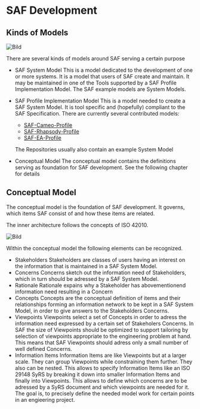 # SAF Development

## Kinds of Models

![Bild]()

There are several kinds of models around SAF serving a certain purpose

* SAF System Model
  This is a model dedicated to the development of one or more systems. It is a model that users of SAF create and maintain. It may be maintained in one of the Tools supported by a SAF Profile Implementation Model. The SAF example models are System Models.
* SAF Profile Implementation Model
  This is a model needed to create a SAF System Model. It is tool specific and (hopefully) compliant to the SAF Specification. There are currently several contributed models:

  * [SAF-Cameo-Profile](https://github.com/GfSE/SAF-Cameo-Profile)
  * [SAF-Rhapsody-Profile](https://github.com/GfSE/SAF-Rhapsody-Profile)
  * [SAF-EA-Profile](https://github.com/GfSE/SAF-EA-Profile)

  The Repositories usually also contain an example System Model
* Conceptual Model
  The conceptual model contains the definitions serving as foundation for SAF development. See the following chapter for details

## Conceptual Model

The conceptual model is the foundation of SAF development.
It governs, which items SAF consist of and how these items are related.

The inner architecture follows the concepts of ISO 42010.

![Bild]()

Within the conceptual model the following elements can be recognized.

* Stakeholders
  Stakeholders are classes of users having an interest on the information that is maintained in a SAF System Model.
* Concerns
  Concerns sketch out the information need of Stakeholders, which in turn should be adressed by a SAF System Model.
* Rationale
  Rationale expains why a Stakeholder has abovementionend information need resulting in a Concern
* Concepts
  Concepts are the conceptual definition of items and their relationships forming an information network to be kept in a SAF System Model, in order to give answers to the Stakeholders Concerns.
* Viewpoints
  Viewpoints select a set of Concepts in order to adress the information need expressed by a certain set of Stakeholers Concerns.
  In SAF the size of Viewpoints should be optimized to support tailoring by selection of viewpoints appropriate to the engineering problem at hand. This  means that SAF Viewpoints should adress only a small number of well defined Concerns.
* Information Items
  Information Items are like Viewpoints but at a larger scale. They can group Viewpoints while constraining them further. They also can be nested.
  This allows to specify Information Items like an ISO 29148 SyRS by breaking it down into smaller Information Items and finally into Viewpoints.
  This allows to define which concerns are to be adressed by a SyRS document and which viewpoints are needed for it.
  The goal is, to precisely define the needed model work for certain points in an engieering project.
